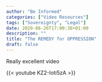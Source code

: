 ```yaml
---
author: "Be Informed"
categories: ["Video Resources"]
tags: ["Sovereignty", "Legal"]
date: 2020-06-26T17:00:38+01:00
description: ""
title: "The REMEDY for OPPRESSION"
draft: false
---
```



Really excellent video  

{{< youtube KZ2-Ioti5zA >}}